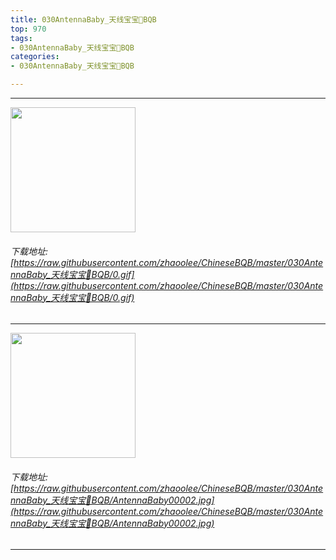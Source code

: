 ```yaml
---
title: 030AntennaBaby_天线宝宝👶BQB
top: 970
tags:
- 030AntennaBaby_天线宝宝👶BQB
categories:
- 030AntennaBaby_天线宝宝👶BQB

---
```


------

<!-- more -->

<img height='200px' style='height:200px;'  src='/images/loading.png' data-original=https://raw.githubusercontent.com/zhaoolee/ChineseBQB/master/030AntennaBaby_天线宝宝👶BQB/0.gif /><br/><h6>下载地址: [https://raw.githubusercontent.com/zhaoolee/ChineseBQB/master/030AntennaBaby_天线宝宝👶BQB/0.gif](https://raw.githubusercontent.com/zhaoolee/ChineseBQB/master/030AntennaBaby_天线宝宝👶BQB/0.gif)</h6><hr/><img height='200px' style='height:200px;'  src='/images/loading.png' data-original=https://raw.githubusercontent.com/zhaoolee/ChineseBQB/master/030AntennaBaby_天线宝宝👶BQB/AntennaBaby00002.jpg /><br/><h6>下载地址: [https://raw.githubusercontent.com/zhaoolee/ChineseBQB/master/030AntennaBaby_天线宝宝👶BQB/AntennaBaby00002.jpg](https://raw.githubusercontent.com/zhaoolee/ChineseBQB/master/030AntennaBaby_天线宝宝👶BQB/AntennaBaby00002.jpg)</h6><hr/>